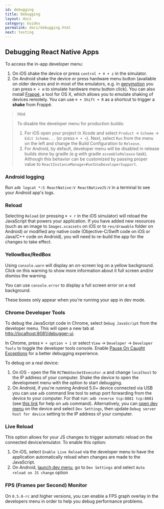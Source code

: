 ```yaml
---
id: debugging
title: Debugging
layout: docs
category: Guides
permalink: docs/debugging.html
next: testing
---
```


## Debugging React Native Apps
To access the in-app developer menu:

1. On iOS shake the device or press `control + ⌘ + z` in the simulator.
2. On Android shake the device or press hardware menu button (available on older devices and in most of the emulators, e.g. in [genymotion](https://www.genymotion.com) you can press `⌘ + m` to simulate hardware menu button click). You can also install [Frappé](http://getfrappe.com), a tool for OS X, which allows you to emulate shaking of devices remotely. You can use `⌘ + Shift + R` as a shortcut to trigger a **shake** from Frappé.

> Hint

> To disable the developer menu for production builds:
>
> 1. For iOS open your project in Xcode and select `Product` → `Scheme` → `Edit Scheme...` (or press `⌘ + <`). Next, select `Run` from the menu on the left and change the Build Configuration to `Release`.
> 2. For Android, by default, developer menu will be disabled in release builds done by gradle (e.g with gradle `assembleRelease` task). Although this behavior can be customized by passing proper value to `ReactInstanceManager#setUseDeveloperSupport`.

### Android logging
Run `adb logcat *:S ReactNative:V ReactNativeJS:V` in a terminal to see your Android app's logs.

### Reload
Selecting `Reload` (or pressing `⌘ + r` in the iOS simulator) will reload the JavaScript that powers your application. If you have added new resources (such as an image to `Images.xcassets` on iOS or to `res/drawable` folder on Android) or modified any native code (Objective-C/Swift code on iOS or Java/C++ code on Android), you will need to re-build the app for the changes to take effect.

### YellowBox/RedBox
Using `console.warn` will display an on-screen log on a yellow background. Click on this warning to show more information about it full screen and/or dismiss the warning.

You can use `console.error` to display a full screen error on a red background.

These boxes only appear when you're running your app in dev mode.

### Chrome Developer Tools
To debug the JavaScript code in Chrome, select `Debug JavaScript` from the developer menu. This will open a new tab at [http://localhost:8081/debugger-ui](http://localhost:8081/debugger-ui).

In Chrome, press `⌘ + option + i` or select `View` → `Developer` → `Developer Tools` to toggle the developer tools console. Enable [Pause On Caught Exceptions](http://stackoverflow.com/questions/2233339/javascript-is-there-a-way-to-get-chrome-to-break-on-all-errors/17324511#17324511) for a better debugging experience.

To debug on a real device:

1. On iOS - open the file `RCTWebSocketExecutor.m` and change `localhost` to the IP address of your computer. Shake the device to open the development menu with the option to start debugging.
2. On Android, if you're running Android 5.0+ device connected via USB you can use `adb` command line tool to setup port forwarding from the device to your computer. For that run: `adb reverse tcp:8081 tcp:8081` (see [this link](http://developer.android.com/tools/help/adb.html) for help on `adb` command). Alternatively, you can [open dev menu](#debugging-react-native-apps) on the device and select `Dev Settings`, then update `Debug server host for device` setting to the IP address of your computer.

### Live Reload
This option allows for your JS changes to trigger automatic reload on the connected device/emulator. To enable this option:

1. On iOS, select `Enable Live Reload` via the developer menu to have the application automatically reload when changes are made to the JavaScript.
2. On Android, [launch dev menu](#debugging-react-native-apps), go to `Dev Settings` and select `Auto reload on JS change` option

### FPS (Frames per Second) Monitor
On `0.5.0-rc` and higher versions, you can enable a FPS graph overlay in the developers menu in order to help you debug performance problems.
